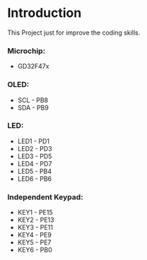 # Introduction

This Project just for improve the coding skills.

### Microchip:
- GD32F47x

### OLED:
- SCL - PB8
- SDA - PB9

### LED:
- LED1 - PD1
- LED2 - PD3
- LED3 - PD5
- LED4 - PD7
- LED5 - PB4
- LED6 - PB6

### Independent Keypad:
- KEY1 - PE15
- KEY2 - PE13
- KEY3 - PE11
- KEY4 - PE9
- KEY5 - PE7
- KEY6 - PB0

